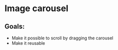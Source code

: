 # Image carousel

## Goals:
- Make it possible to scroll by dragging the carousel
- Make it reusable
